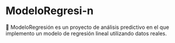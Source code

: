 # ModeloRegresi-n
🔢 ModeloRegresión es un proyecto de análisis predictivo en el que implemento un modelo de regresión lineal utilizando datos reales.
